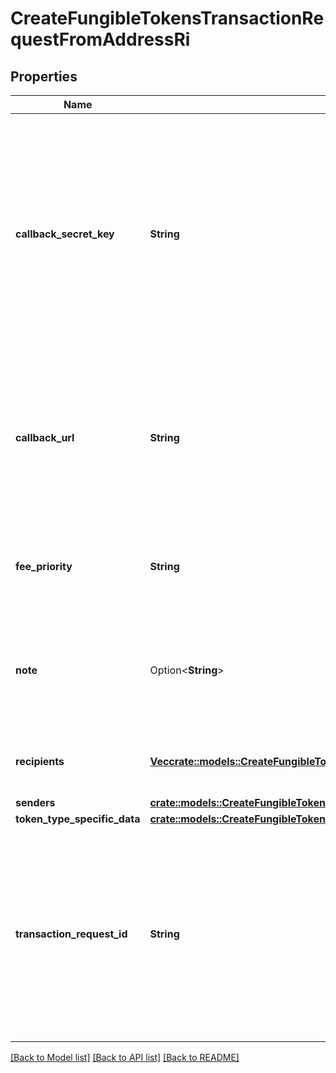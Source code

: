 # CreateFungibleTokensTransactionRequestFromAddressRi

## Properties

Name | Type | Description | Notes
------------ | ------------- | ------------- | -------------
**callback_secret_key** | **String** | Represents the Secret Key value provided by the customer. This field is used for security purposes during the callback notification, in order to prove the sender of the callback as Crypto APIs. For more information please see our [Documentation](https://developers.cryptoapis.io/technical-documentation/general-information/callbacks#callback-security). | 
**callback_url** | **String** | Represents the URL that is set by the customer where the callback will be received at. The callback notification will be received only if and when the event occurs. | 
**fee_priority** | **String** | Represents the fee priority of the automation, whether it is \"slow\", \"standard\" or \"fast\". | 
**note** | Option<**String**> | Represents an optional note to add a free text in, explaining or providing additional detail on the transaction request. | [optional]
**recipients** | [**Vec<crate::models::CreateFungibleTokensTransactionRequestFromAddressRiRecipients>**](CreateFungibleTokensTransactionRequestFromAddressRI_recipients.md) | Defines the destination for the transaction, i.e. the recipient(s). | 
**senders** | [**crate::models::CreateFungibleTokensTransactionRequestFromAddressRiSenders**](CreateFungibleTokensTransactionRequestFromAddressRI_senders.md) |  | 
**token_type_specific_data** | [**crate::models::CreateFungibleTokensTransactionRequestFromAddressRis**](CreateFungibleTokensTransactionRequestFromAddressRIS.md) |  | 
**transaction_request_id** | **String** | Represents a unique identifier of the transaction request (the request sent to make a transaction), which helps in identifying which callback and which `referenceId` concern that specific transaction request. | 

[[Back to Model list]](../README.md#documentation-for-models) [[Back to API list]](../README.md#documentation-for-api-endpoints) [[Back to README]](../README.md)


